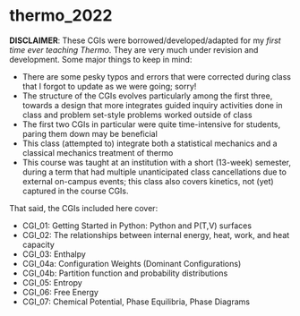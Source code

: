 # thermo_2022

**DISCLAIMER**: These CGIs were borrowed/developed/adapted for my _first time ever teaching Thermo_. They are very much under revision and development. Some major things to keep in mind: 

- There are some pesky typos and errors that were corrected during class that I forgot to update as we were going; sorry!
- The structure of the CGIs evolves particularly among the first three, towards a design that more integrates guided inquiry activities done in class and problem set-style problems worked outside of class
- The first two CGIs in particular were quite time-intensive for students, paring them down may be beneficial 
- This class (attempted to) integrate both a statistical mechanics and a classical mechanics treatment of thermo 
- This course was taught at an institution with a short (13-week) semester, during a term that had multiple unanticipated class cancellations due to external on-campus events; this class also covers kinetics, not (yet) captured in the course CGIs. 


That said, the CGIs included here cover: 
 
- CGI_01: Getting Started in Python: Python and P(T,V) surfaces
- CGI_02: The relationships between internal energy, heat, work, and heat capacity 
- CGI_03: Enthalpy
- CGI_04a: Configuration Weights (Dominant Configurations)
- CGI_04b: Partition function and probability distributions 
- CGI_05: Entropy 
- CGI_06: Free Energy
- CGI_07: Chemical Potential, Phase Equilibria, Phase Diagrams 
